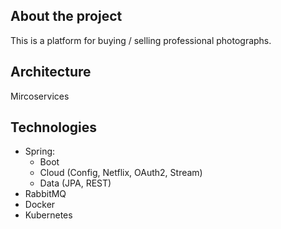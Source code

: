 ## About the project

This is a platform for buying / selling professional photographs.

## Architecture

Mircoservices

## Technologies

* Spring:
  * Boot
  * Cloud (Config, Netflix, OAuth2, Stream)
  * Data (JPA, REST)
* RabbitMQ
* Docker
* Kubernetes

